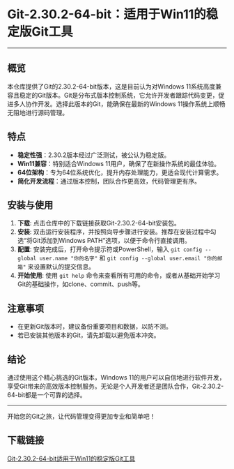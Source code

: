 # Git-2.30.2-64-bit：适用于Win11的稳定版Git工具

---

## 概览

本仓库提供了Git的2.30.2-64-bit版本，这是目前认为对Windows 11系统高度兼容且稳定的Git版本。Git是分布式版本控制系统，它允许开发者跟踪代码变更，促进多人协作开发。选择此版本的Git，能确保在最新的Windows 11操作系统上顺畅无阻地进行源码管理。

## 特点

- **稳定性强**：2.30.2版本经过广泛测试，被公认为稳定版。
- **Win11兼容**：特别适合Windows 11用户，确保了在新操作系统的最佳体验。
- **64位架构**：专为64位系统优化，提升内存处理能力，更适合现代计算需求。
- **简化开发流程**：通过版本控制，团队合作更高效，代码管理更有序。

## 安装与使用

1. **下载**: 点击仓库中的下载链接获取Git-2.30.2-64-bit安装包。
2. **安装**: 双击运行安装程序，并按照向导步骤进行安装。推荐在安装过程中勾选“将Git添加到Windows PATH”选项，以便于命令行直接调用。
3. **配置**: 安装完成后，打开命令提示符或PowerShell，输入 `git config --global user.name "你的名字"` 和 `git config --global user.email "你的邮箱"` 来设置默认的提交信息。
4. **开始使用**: 使用 `git help` 命令来查看所有可用的命令，或者从基础开始学习Git的基础操作，如clone、commit、push等。

## 注意事项

- 在更新Git版本时，建议备份重要项目和数据，以防不测。
- 若已安装其他版本的Git，请先卸载以避免版本冲突。

## 结论

通过使用这个精心挑选的Git版本，Windows 11的用户可以自信地进行软件开发，享受Git带来的高效版本控制服务。无论是个人开发者还是团队合作，Git-2.30.2-64-bit都是一个可靠的选择。

---

开始您的Git之旅，让代码管理变得更加专业和简单吧！

## 下载链接

[Git-2.30.2-64-bit适用于Win11的稳定版Git工具](https://pan.quark.cn/s/17eec99c3a7d)